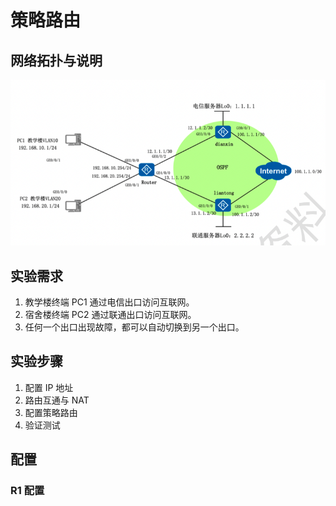 # 策略路由

## 网络拓扑与说明

![img|600](image/SCR-jdi.png)

## 实验需求

1. 教学楼终端 PC1 通过电信出口访问互联网。
2. 宿舍楼终端 PC2 通过联通出口访问互联网。
3. 任何一个出口出现故障，都可以自动切换到另一个出口。

## 实验步骤

1. 配置 IP 地址
2. 路由互通与 NAT
3. 配置策略路由
4. 验证测试

## 配置

### R1 配置
